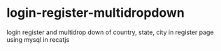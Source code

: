 # login-register-multidropdown
login  register  and multidrop down of country, state, city in register page using mysql in recatjs 
